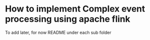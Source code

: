 # How to implement Complex event processing using apache flink
To add later, for now README under each sub folder
